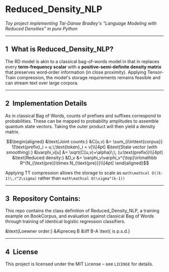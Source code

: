 # Reduced_Density_NLP
*Toy project implementing Tai-Danae Bradley's "Language Modeling with Reduced Densities" in pure Python*

---

## 1  What is Reduced_Density_NLP?

The RD model is akin to a classical bag-of-words model in that in replaces every **term‑frequency scalar** with a **positive‑semi‑definite density matrix** that preserves  word‑order information (in close proximity). Applying Tensor-Train compression, the model's storage requirements remains feasible and can stream text over large corpora.

---

## 2  Implementation Details

As in classical Bag of Words, counts of prefixes and suffixes correspond to probabilities. These can be mapped to probability amplitudes to assemble quantum state vectors. Taking the outer product will then yield a density matrix. 

```math
\begin{aligned}
&\text{Joint counts:} &C(u,v) &= \sum_{i\in\text{corpus}} 1[\text{prefix}_i = u,\;\text{token}_i = v]\\[4pt]
&\text{State vector (with smoothing):} &\varphi_v[u] &= \sqrt{C(u,v)+\alpha}\;\; (u:\text{prefix})\\[4pt]
&\text{Reduced density:} &D_v &= \varphi_v\varphi_v^{\top}\in\mathbb R^{N_{\text{pre}}\times N_{\text{pre}}}\\[4pt]
\end{aligned}
```
Applying TT compression allows the storage to scale as ```math\mathcal O((k-1)\,r^2\sigma)``` rather than ```math\mathcal O(\sigma^(k-1))```

---

## 3  Repository Contains:

This repo contains the class definition of Reduced_Density_NLP, a training example on BookCorpus, and evaluation against classical Bag of Words through training of identical logistic regression classifiers.

&\text{Loewner order:} &A\preceq B &\iff B-A \text{ is p.s.d.}

---

## 4  License

This project is licensed under the MIT License – see `LICENSE` for details.

